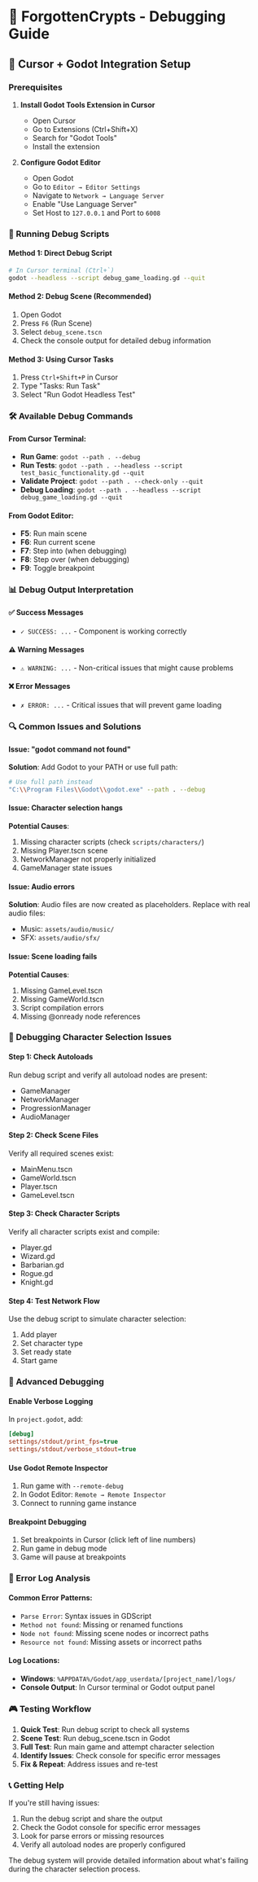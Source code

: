 # 🐛 ForgottenCrypts - Debugging Guide

## 🔧 Cursor + Godot Integration Setup

### Prerequisites
1. **Install Godot Tools Extension in Cursor**
   - Open Cursor
   - Go to Extensions (Ctrl+Shift+X)
   - Search for "Godot Tools" 
   - Install the extension

2. **Configure Godot Editor**
   - Open Godot
   - Go to `Editor → Editor Settings`
   - Navigate to `Network → Language Server`
   - Enable "Use Language Server"
   - Set Host to `127.0.0.1` and Port to `6008`

### 🚀 Running Debug Scripts

#### Method 1: Direct Debug Script
```bash
# In Cursor terminal (Ctrl+`)
godot --headless --script debug_game_loading.gd --quit
```

#### Method 2: Debug Scene (Recommended)
1. Open Godot
2. Press `F6` (Run Scene)
3. Select `debug_scene.tscn`
4. Check the console output for detailed debug information

#### Method 3: Using Cursor Tasks
1. Press `Ctrl+Shift+P` in Cursor
2. Type "Tasks: Run Task"
3. Select "Run Godot Headless Test"

### 🛠️ Available Debug Commands

#### From Cursor Terminal:
- **Run Game**: `godot --path . --debug`
- **Run Tests**: `godot --path . --headless --script test_basic_functionality.gd --quit`
- **Validate Project**: `godot --path . --check-only --quit`
- **Debug Loading**: `godot --path . --headless --script debug_game_loading.gd --quit`

#### From Godot Editor:
- **F5**: Run main scene
- **F6**: Run current scene
- **F7**: Step into (when debugging)
- **F8**: Step over (when debugging)
- **F9**: Toggle breakpoint

### 📊 Debug Output Interpretation

#### ✅ Success Messages
- `✓ SUCCESS: ...` - Component is working correctly

#### ⚠️ Warning Messages  
- `⚠ WARNING: ...` - Non-critical issues that might cause problems

#### ❌ Error Messages
- `✗ ERROR: ...` - Critical issues that will prevent game loading

### 🔍 Common Issues and Solutions

#### Issue: "godot command not found"
**Solution**: Add Godot to your PATH or use full path:
```bash
# Use full path instead
"C:\\Program Files\\Godot\\godot.exe" --path . --debug
```

#### Issue: Character selection hangs
**Potential Causes**:
1. Missing character scripts (check `scripts/characters/`)
2. Missing Player.tscn scene
3. NetworkManager not properly initialized
4. GameManager state issues

#### Issue: Audio errors
**Solution**: Audio files are now created as placeholders. Replace with real audio files:
- Music: `assets/audio/music/`
- SFX: `assets/audio/sfx/`

#### Issue: Scene loading fails
**Potential Causes**:
1. Missing GameLevel.tscn
2. Missing GameWorld.tscn
3. Script compilation errors
4. Missing @onready node references

### 🎯 Debugging Character Selection Issues

#### Step 1: Check Autoloads
Run debug script and verify all autoload nodes are present:
- GameManager
- NetworkManager
- ProgressionManager
- AudioManager

#### Step 2: Check Scene Files
Verify all required scenes exist:
- MainMenu.tscn
- GameWorld.tscn
- Player.tscn
- GameLevel.tscn

#### Step 3: Check Character Scripts
Verify all character scripts exist and compile:
- Player.gd
- Wizard.gd
- Barbarian.gd
- Rogue.gd
- Knight.gd

#### Step 4: Test Network Flow
Use the debug script to simulate character selection:
1. Add player
2. Set character type
3. Set ready state
4. Start game

### 🔧 Advanced Debugging

#### Enable Verbose Logging
In `project.godot`, add:
```ini
[debug]
settings/stdout/print_fps=true
settings/stdout/verbose_stdout=true
```

#### Use Godot Remote Inspector
1. Run game with `--remote-debug`
2. In Godot Editor: `Remote → Remote Inspector`
3. Connect to running game instance

#### Breakpoint Debugging
1. Set breakpoints in Cursor (click left of line numbers)
2. Run game in debug mode
3. Game will pause at breakpoints

### 📝 Error Log Analysis

#### Common Error Patterns:
- `Parse Error`: Syntax issues in GDScript
- `Method not found`: Missing or renamed functions
- `Node not found`: Missing scene nodes or incorrect paths
- `Resource not found`: Missing assets or incorrect paths

#### Log Locations:
- **Windows**: `%APPDATA%/Godot/app_userdata/[project_name]/logs/`
- **Console Output**: In Cursor terminal or Godot output panel

### 🎮 Testing Workflow

1. **Quick Test**: Run debug script to check all systems
2. **Scene Test**: Run debug_scene.tscn in Godot
3. **Full Test**: Run main game and attempt character selection
4. **Identify Issues**: Check console for specific error messages
5. **Fix & Repeat**: Address issues and re-test

### 📞 Getting Help

If you're still having issues:
1. Run the debug script and share the output
2. Check the Godot console for specific error messages
3. Look for parse errors or missing resources
4. Verify all autoload nodes are properly configured

The debug system will provide detailed information about what's failing during the character selection process. 